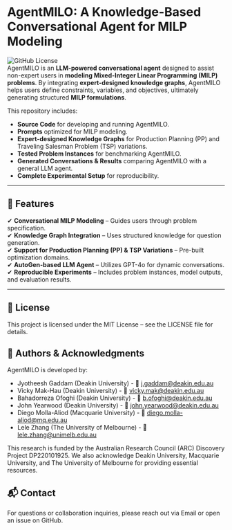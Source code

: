 # AgentMILO: A Knowledge-Based Conversational Agent for MILP Modeling

![GitHub License](https://img.shields.io/badge/license-MIT-blue.svg)  
AgentMILO is an **LLM-powered conversational agent** designed to assist non-expert users in **modeling Mixed-Integer Linear Programming (MILP) problems**. By integrating **expert-designed knowledge graphs**, AgentMILO helps users define constraints, variables, and objectives, ultimately generating structured **MILP formulations**.

This repository includes:
- **Source Code** for developing and running AgentMILO.
- **Prompts** optimized for MILP modeling.
- **Expert-designed Knowledge Graphs** for Production Planning (PP) and Traveling Salesman Problem (TSP) variations.
- **Tested Problem Instances** for benchmarking AgentMILO.
- **Generated Conversations & Results** comparing AgentMILO with a general LLM agent.
- **Complete Experimental Setup** for reproducibility.

---

## 📌 Features
✔ **Conversational MILP Modeling** – Guides users through problem specification.  
✔ **Knowledge Graph Integration** – Uses structured knowledge for question generation.  
✔ **Support for Production Planning (PP) & TSP Variations** – Pre-built optimization domains.  
✔ **AutoGen-based LLM Agent** – Utilizes GPT-4o for dynamic conversations.  
✔ **Reproducible Experiments** – Includes problem instances, model outputs, and evaluation results.  

---

## 📜 License
This project is licensed under the MIT License – see the LICENSE file for details.

## 👥 Authors & Acknowledgments
AgentMILO is developed by:
- Jyotheesh Gaddam (Deakin University) - 📧 j.gaddam@deakin.edu.au
- Vicky Mak-Hau (Deakin University) - 📧 vicky.mak@deakin.edu.au
- Bahadorreza Ofoghi (Deakin University) - 📧 b.ofoghi@deakin.edu.au
- John Yearwood (Deakin University) - 📧 john.yearwood@deakin.edu.au
- Diego Molla-Aliod (Macquarie University) - 📧 diego.molla-aliod@mq.edu.au
- Lele Zhang (The University of Melbourne) - 📧 lele.zhang@unimelb.edu.au

This research is funded by the Australian Research Council (ARC) Discovery Project DP220101925. We also acknowledge Deakin University, Macquarie University, and The University of Melbourne for providing essential resources.

## 📬 Contact
For questions or collaboration inquiries, please reach out via Email or open an issue on GitHub.
